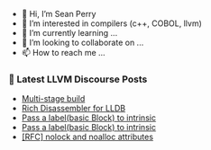 - 👋 Hi, I’m Sean Perry
- 👀 I’m interested in compilers (c++, COBOL, llvm)
- 🌱 I’m currently learning ...
- 💞️ I’m looking to collaborate on ...
- 📫 How to reach me ...

<!---
s66perry/s66perry is a ✨ special ✨ repository because its `README.md` (this file) appears on your GitHub profile.
You can click the Preview link to take a look at your changes.
--->
### 📕 Latest LLVM Discourse Posts

<!-- DISCOURSE-LLVM:START -->
- [Multi-stage build](https://discourse.llvm.org/t/multi-stage-build/76914#post_3)
- [Rich Disassembler for LLDB](https://discourse.llvm.org/t/rich-disassembler-for-lldb/76952#post_1)
- [Pass a label&lpar;basic Block&rpar; to intrinsic](https://discourse.llvm.org/t/pass-a-label-basic-block-to-intrinsic/76951#post_2)
- [Pass a label&lpar;basic Block&rpar; to intrinsic](https://discourse.llvm.org/t/pass-a-label-basic-block-to-intrinsic/76951#post_1)
- [[RFC] nolock and noalloc attributes](https://discourse.llvm.org/t/rfc-nolock-and-noalloc-attributes/76837#post_16)
<!-- DISCOURSE-LLVM:END -->
